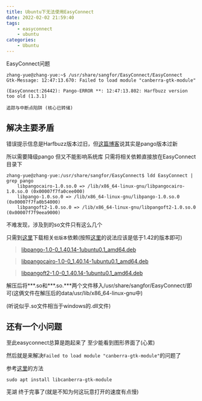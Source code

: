 ```yaml
---
title: Ubuntu下无法使用EasyConnect
date: 2022-02-02 21:59:40
tags:
    - easyconnect
    - ubuntu
categories:
    - Ubuntu
---
```


EasyConnect问题

<!-- more -->

```shell
zhang-yue@zhang-yue:~$ /usr/share/sangfor/EasyConnect/EasyConnect 
Gtk-Message: 12:47:13.670: Failed to load module "canberra-gtk-module"

(EasyConnect:26442): Pango-ERROR **: 12:47:13.802: Harfbuzz version too old (1.3.1)

追踪与中断点陷阱 (核心已转储)
```

## 解决主要矛盾

错误提示信息是Harfbuzz版本过旧，但[这篇博客](https://www.cnblogs.com/cocode/p/12890684.html)说其实是pango版本过新

所以需要降级pango 但又不能影响系统库 只需将相关依赖直接放在EasyConnect目录下

```shell
zhang-yue@zhang-yue:/usr/share/sangfor/EasyConnect$ ldd EasyConnect | grep pango
	libpangocairo-1.0.so.0 => /lib/x86_64-linux-gnu/libpangocairo-1.0.so.0 (0x00007f7fa0cee000)
	libpango-1.0.so.0 => /lib/x86_64-linux-gnu/libpango-1.0.so.0 (0x00007f7fa0b54000)
	libpangoft2-1.0.so.0 => /lib/x86_64-linux-gnu/libpangoft2-1.0.so.0 (0x00007f7f9eea9000)
```

不难发现，涉及到的so文件只有这么几个

只需到[这里](https://packages.ubuntu.com/)下载相关`低版本`依赖(按照[这里](https://programmerah.com/error-report-when-running-under-easyconnect-linux-ubuntu-20-04-46024/)的说法应该是低于1.42的版本即可)

> [libpango-1.0-0_1.40.14-1ubuntu0.1_amd64.deb](https://packages.ubuntu.com/bionic-updates/libpango-1.0-0)

> [libpangocairo-1.0-0_1.40.14-1ubuntu0.1_amd64.deb](https://packages.ubuntu.com/bionic-updates/libpangocairo-1.0-0)

> [libpangoft2-1.0-0_1.40.14-1ubuntu0.1_amd64.deb](https://packages.ubuntu.com/bionic-updates/libpangoft2-1.0-0)

解压后将\*\*\*.so和\*\*\*.so.\*\*\*两个文件移入/usr/share/sangfor/EasyConnect/即可(这俩文件在解压后的data/usr/lib/x86_64-linux-gnu中)

(听说似乎.so文件相当于windows的.dll文件)

## 还有一个小问题

至此easyconnect总算是跑起来了 至少能看到图形界面了(心累)

然后就是来解决```Failed to load module "canberra-gtk-module"```的问题了

参考[这里](https://blog.csdn.net/h106140873/article/details/114263954)的方法

```shell
sudo apt install libcanberra-gtk-module
```

芜湖 终于完事了(就是不知为何这玩意打开的速度有点慢)